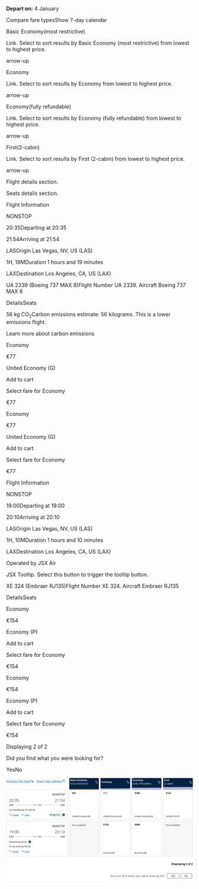 **Depart on:** 4 January

Compare fare typesShow 7-day calendar

Basic Economy(most restrictive)

Link. Select to sort results by Basic Economy (most restrictive) from lowest to highest price.

arrow-up

Economy

Link. Select to sort results by Economy from lowest to highest price.

arrow-up

Economy(fully refundable)

Link. Select to sort results by Economy (fully refundable) from lowest to highest price.

arrow-up

First(2-cabin)

Link. Select to sort results by First (2-cabin) from lowest to highest price.

arrow-up

Flight details section.

Seats details section.

Flight Information

NONSTOP

20:35Departing at 20:35

21:54Arriving at 21:54

LASOrigin Las Vegas, NV, US (LAS)

1H, 19MDuration 1 hours and 19 minutes

LAXDestination Los Angeles, CA, US (LAX)

UA 2339 (Boeing 737 MAX 8)Flight Number UA 2339. Aircraft Boeing 737 MAX 8

DetailsSeats

56 kg CO<sub>2</sub>Carbon emissions estimate: 56 kilograms. This is a lower emissions flight.

Learn more about carbon emissions

Economy

€77

United Economy (G)

Add to cart

Select fare for Economy

€77

Economy

€77

United Economy (G)

Add to cart

Select fare for Economy

€77

Flight Information

NONSTOP

19:00Departing at 19:00

20:10Arriving at 20:10

LASOrigin Las Vegas, NV, US (LAS)

1H, 10MDuration 1 hours and 10 minutes

LAXDestination Los Angeles, CA, US (LAX)

Operated by JSX Air

JSX Tooltip. Select this button to trigger the tooltip button.

XE 324 (Embraer RJ135)Flight Number XE 324. Aircraft Embraer RJ135

DetailsSeats

Economy

€154

Economy (P)

Add to cart

Select fare for Economy

€154

Economy

€154

Economy (P)

Add to cart

Select fare for Economy

€154

Displaying 2 of 2

Did you find what you were looking for?

YesNo

![](united-01-04.png)